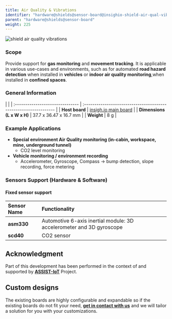 ```yaml
---
title: Air Quality & Vibrations
identifier: "hardware@shields@sensor-board@insighio-shield-air-qual-vibr"
parent: "hardware@shields@sensor-board"
weight: 225
---
```


![shield air quality vibrations](/images/deviceimages/insighio-shield-air-quality-vibration.png?width=30pc)

### Scope
Provide support for **gas monitoring** and **movement tracking**. It is applicable in various use-cases and environments, such as for automated **road hazard detection** when installed in **vehicles** or **indoor air quality monitoring**,when installed in **confined spaces**.

### General Information

|                                  |
| :------------------------------- | :---------------------------------------------------------------- |
| **Host board**                   | [insigh.io main board](../../../board/latest)       |
| **Dimensions (L x W x H)**       | 37.7 x 36.47 x 16.7 mm                                               |
| **Weight**                       | 8 g                                                              |

### Example Applications

-   **Special environment Air Quality monitoring (in-cabin, workspace, mine, underground tunnel)**
    -   CO2 level monitoring
-   **Vehicle monitoring / environment recording**
    -   Accelerometer, Gyroscope, Compass -> bump detection, slope recording, force metering

### Sensors Support (Hardware & Software)

#### Fixed sensor support

|  Sensor Name                    |  Functionality                                                                   |
| :-----------------------------  | :--------------------------------------------------------------------------------|
| **asm330**                      | Automotive 6-axis inertial module: 3D accelerometer and 3D gyroscope             |
| **scd40**                       | CO2 sensor                                                                       |


## Acknowledgment
Part of this development has been performed in the context of and supported by **[ASSIST-IoT](https://assist-iot.eu/)** Project.


## Custom designs

The existing boards are highly configurable and expandable so if the existing boards do not fit your need, **[get in contact with us](mailto:info@insigh.io)** and we will tailor a solution for you with your customizations.
